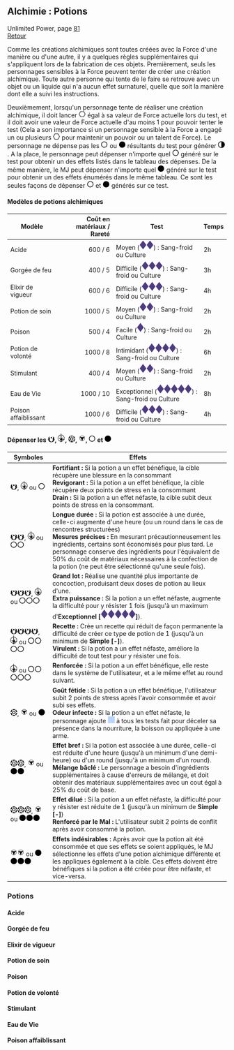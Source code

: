 ## Alchimie : Potions
Unlimited Power, page [81](https://thetrove.is/Books/Star%20Wars%20[multi]/FFG/Force%20and%20Destiny/Force%20and%20Destiny%20-%20(SWF52)%20Unlimited%20Power.pdf#page=84)  
[Retour](../index.md)

Comme les créations alchimiques sont toutes créées avec la Force d'une manière ou d'une autre, il y a quelques règles supplémentaires qui s'appliquent lors de la fabrication de ces objets. Premièrement, seuls les personnages sensibles à la Force peuvent tenter de créer une création alchimique. Toute autre personne qui tente de le faire se retrouve avec un objet ou un liquide qui n'a aucun effet surnaturel, quelle que soit la manière dont elle a suivi les instructions.

Deuxièmement, lorsqu'un personnage tente de réaliser une création alchimique, il doit lancer <img src="../images/force.png" width="16"> égal à sa valeur de Force actuelle lors du test, et il doit avoir une valeur de Force actuelle d'au moins 1 pour pouvoir tenter le test (Cela a son importance si un personnage sensible à la Force a engagé un ou plusieurs <img src="../images/force.png" width="16"> pour maintenir un pouvoir ou un talent de Force). Le personnage ne dépense pas les <img src="../images/light.png" width="16"> ou <img src="../images/dark.png" width="16"> résultants du test pour générer <img src="../images/forcepoint.png" width="16">. A la place, le personnage peut dépenser n'importe quel <img src="../images/light.png" width="16"> généré sur le test pour obtenir un des effets listés dans le tableau des dépenses. De la même manière, le MJ peut dépenser n'importe quel <img src="../images/dark.png" width="16"> généré sur le test pour obtenir un des effets énumérés dans le même tableau. Ce sont les seules façons de dépenser <img src="../images/light.png" width="16"> et <img src="../images/dark.png" width="16"> générés sur ce test.

#### Modèles de potions alchimiques

| Modèle | Coût en matériaux / Rareté | Test | Temps |
| --- | --: | --- | --- |
| Acide | 600 / 6 | Moyen (<img src="../images/diff.png" width="16"><img src="../images/diff.png" width="16">) : Sang-froid ou Culture | 2h |
| Gorgée de feu | 400 / 5 | Difficile (<img src="../images/diff.png" width="16"><img src="../images/diff.png" width="16"><img src="../images/diff.png" width="16">) : Sang-froid ou Culture | 3h |
| Elixir de vigueur | 600 / 6 | Difficile (<img src="../images/diff.png" width="16"><img src="../images/diff.png" width="16"><img src="../images/diff.png" width="16">) : Sang-froid ou Culture | 4h |
| Potion de soin | 1000 / 5 | Moyen (<img src="../images/diff.png" width="16"><img src="../images/diff.png" width="16">) : Sang-froid ou Culture | 2h |
| Poison | 500 / 4 | Facile (<img src="../images/diff.png" width="16">) : Sang-froid ou Culture | 2h |
| Potion de volonté | 1000 / 8 | Intimidant (<img src="../images/diff.png" width="16"><img src="../images/diff.png" width="16"><img src="../images/diff.png" width="16"><img src="../images/diff.png" width="16">) : Sang-froid ou Culture | 6h |
| Stimulant | 400 / 4 | Moyen (<img src="../images/diff.png" width="16"><img src="../images/diff.png" width="16">) : Sang-froid ou Culture | 2h |
| Eau de Vie | 1000 / 10 | Exceptionnel (<img src="../images/diff.png" width="16"><img src="../images/diff.png" width="16"><img src="../images/diff.png" width="16"><img src="../images/diff.png" width="16"><img src="../images/diff.png" width="16">) : Sang-froid ou Culture | 8h |
| Poison affaiblissant | 1000 / 6 | Difficile (<img src="../images/diff.png" width="16"><img src="../images/diff.png" width="16"><img src="../images/diff.png" width="16">) : Sang-froid ou Culture | 4h |

#### Dépenser les <img src="../images/advantage.png" width="16">, <img src="../images/triomphe.png" width="16">, <img src="../images/threat.png" width="16">, <img src="../images/despair.png" width="16">, <img src="../images/light.png" width="16"> et <img src="../images/dark.png" width="16">

Symboles | Effets
--- | ---
<img src="../images/advantage.png" width="16">, <img src="../images/triomphe.png" width="16"> ou <img src="../images/light.png" width="16"> | **Fortifiant :** Si la potion a un effet bénéfique, la cible récupère une blessure en la consommant<br/>**Revigorant :** Si la potion a un effet bénéfique, la cible récupère deux points de stress en la consommant<br/>**Drain :** Si la potion a un effet néfaste, la cible subit deux points de stress en la consommant.
<img src="../images/advantage.png" width="16"><img src="../images/advantage.png" width="16">, <img src="../images/triomphe.png" width="16"> ou <img src="../images/light.png" width="16"><img src="../images/light.png" width="16"> | **Longue durée :** Si la potion est associée à une durée, celle-ci augmente d'une heure (ou un round dans le cas de rencontres structurées)<br/>**Mesures précises :** En mesurant précautionneusement les ingrédients, certains sont économisés pour plus tard. Le personnage conserve des ingrédients pour l'équivalent de 50% du coût de matériaux nécessaires à la confection de la potion (ne peut être sélectionné qu'une seule fois).
<img src="../images/advantage.png" width="16"><img src="../images/advantage.png" width="16"><img src="../images/advantage.png" width="16">, <img src="../images/triomphe.png" width="16"> ou <img src="../images/light.png" width="16"><img src="../images/light.png" width="16"><img src="../images/light.png" width="16"> | **Grand lot :** Réalise une quantité plus importante de concoction, produisant deux doses de potion au lieux d'une.<br/>**Extra puissance :** Si la potion a un effet néfaste, augmente la difficulté pour  y résister 1 fois (jusqu'à un maximum d'**Exceptionnel [<img src="../images/diff.png" width="16"><img src="../images/diff.png" width="16"><img src="../images/diff.png" width="16"><img src="../images/diff.png" width="16"><img src="../images/diff.png" width="16">]**).
<img src="../images/advantage.png" width="16"><img src="../images/advantage.png" width="16"><img src="../images/advantage.png" width="16"><img src="../images/advantage.png" width="16">, <img src="../images/triomphe.png" width="16"> ou <img src="../images/light.png" width="16"><img src="../images/light.png" width="16"><img src="../images/light.png" width="16"><img src="../images/light.png" width="16"> | **Recette :** Crée un recette qui réduit de façon permanente la difficulté de créer ce type de potion de 1 (jusqu'à un minimum de **Simple [-]**).<br/>**Virulent :** Si la potion a un effet néfaste, améliore la difficulté de tout test pour y résister une fois.
<img src="../images/triomphe.png" width="16"> ou <img src="../images/light.png" width="16"><img src="../images/light.png" width="16"><img src="../images/light.png" width="16"><img src="../images/light.png" width="16"><img src="../images/light.png" width="16"> | **Renforcée :** Si la potion a un effet bénéfique, elle reste dans le système de l'utilisateur, et a le même effet au round suivant.
<img src="../images/threat.png" width="16">, <img src="../images/despair.png" width="16"> ou <img src="../images/dark.png" width="16"> | **Goût fétide :** Si la potion a un effet bénéfique, l'utilisateur subit 2 points de stress après l'avoir consommée et avoir subi ses effets.<br/>**Odeur infecte :** Si la potion a un effet néfaste, le personnage ajoute <img src="../images/boost.png" width="16"> à tous les tests fait pour déceler sa présence dans la nourriture, la boisson ou appliquée à une arme.
<img src="../images/threat.png" width="16"><img src="../images/threat.png" width="16">, <img src="../images/despair.png" width="16"> ou <img src="../images/dark.png" width="16"><img src="../images/dark.png" width="16"> | **Effet bref :** Si la potion est associée à une durée, celle-ci est réduite d'une heure (jusqu'à un minimum d'une demi-heure) ou d'un round (jusqu'à un minimum d'un round).<br/>**Mélange bâclé :** Le personnage a besoin d'ingrédients supplémentaires à cause d'erreurs de mélange, et doit obtenir des matériaux supplémentaires avec un cout égal à 25% du coût de base.
<img src="../images/threat.png" width="16"><img src="../images/threat.png" width="16"><img src="../images/threat.png" width="16">, <img src="../images/despair.png" width="16"> ou <img src="../images/dark.png" width="16"><img src="../images/dark.png" width="16"><img src="../images/dark.png" width="16"> | **Effet dilué :** Si la potion a un effet néfaste, la difficulté pour y résister est réduite de 1 (jusqu'à un minimum de **Simple [-]**)<br/>**Renforcé par le Mal :** L'utilisateur subit 2 points de conflit après avoir consommé la potion.
<img src="../images/despair.png" width="16"><img src="../images/despair.png" width="16"> ou <img src="../images/dark.png" width="16"><img src="../images/dark.png" width="16"><img src="../images/dark.png" width="16"><img src="../images/dark.png" width="16"> | **Effets indésirables :** Après avoir que la potion ait été consommée et que ses effets se soient appliqués, le MJ sélectionne les effets d'une potion alchimique différente et les appliques également à la cible. Ces effets doivent être bénéfiques si la potion a été créée pour être néfaste, et vice-versa.

### Potions

#### Acide
#### Gorgée de feu
#### Elixir de vigueur
#### Potion de soin
#### Poison
#### Potion de volonté
#### Stimulant
#### Eau de Vie
#### Poison affaiblissant
